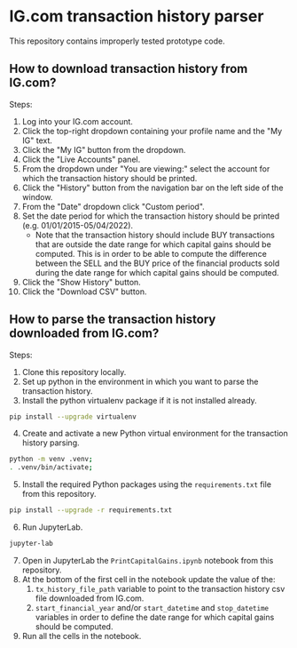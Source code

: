 # IG.com transaction history parser

This repository contains improperly tested prototype code.

## How to download transaction history from IG.com?

Steps:
1. Log into your IG.com account.
2. Click the top-right dropdown containing your profile name and the "My IG" text.
3. Click the "My IG" button from the dropdown.
4. Click the "Live Accounts" panel.
5. From the dropdown under "You are viewing:" select the account for which the transaction history should be printed.
6. Click the "History" button from the navigation bar on the left side of the window.
7. From the "Date" dropdown click "Custom period".
8. Set the date period for which the transaction history should be printed (e.g. 01/01/2015-05/04/2022).
    - Note that the transaction history should include BUY transactions that are outside the date range for which capital gains should be computed. This is in order to be able to compute the difference between the SELL and the BUY price of the financial products sold during the date range for which capital gains should be computed.
9. Click the "Show History" button.
10. Click the "Download CSV" button.

## How to parse the transaction history downloaded from IG.com?

Steps:
1. Clone this repository locally.
2. Set up python in the environment in which you want to parse the transaction history.
3. Install the python virtualenv package if it is not installed already.
```bash
pip install --upgrade virtualenv
```
4. Create and activate a new Python virtual environment for the transaction history parsing.
```bash
python -m venv .venv;
. .venv/bin/activate;
```
5. Install the required Python packages using the `requirements.txt` file from this repository.
```bash
pip install --upgrade -r requirements.txt
```
6. Run JupyterLab.
```bash
jupyter-lab
```
7. Open in JupyterLab the `PrintCapitalGains.ipynb` notebook from this repository.
8. At the bottom of the first cell in the notebook update the value of the:
    1. `tx_history_file_path` variable to point to the transaction history csv file downloaded from IG.com.
    2. `start_financial_year` and/or `start_datetime` and `stop_datetime` variables in order to define the date range for which capital gains should be computed.
9. Run all the cells in the notebook.

